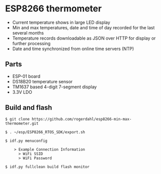 # ESP8266 thermometer

- Current temperature shows in large LED display
- Min and max temperatures, date and time of day recorded for the last several months
- Temperature records downloadable as JSON over HTTP for display or further processing
- Date and time synchronized from online time servers (NTP)

## Parts

- ESP-01 board
- DS18B20 temperature sensor
- TM1637 based 4-digit 7-segment display
- 3.3V LDO

## Build and flash 

```shell script
$ git clone https://github.com/rogerdahl/esp8266-min-max-thermometer.git

$ . ~/esp/ESP8266_RTOS_SDK/export.sh 

$ idf.py menuconfig

    > Example Connection Information
      > WiFi SSID
      > WiFi Password

$ idf.py fullclean build flash monitor
```
